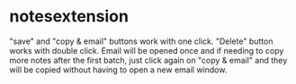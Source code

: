 # notesextension

"save" and "copy & email" buttons work with one click. "Delete" button works with double click. Email will be opened once and if needing to copy more notes after the first batch, just click again on "copy & email" and they will be copied without having to open a new email window.
